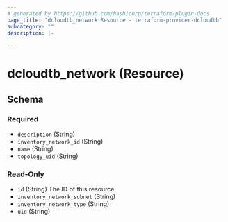```yaml
---
# generated by https://github.com/hashicorp/terraform-plugin-docs
page_title: "dcloudtb_network Resource - terraform-provider-dcloudtb"
subcategory: ""
description: |-
  
---
```


# dcloudtb_network (Resource)





<!-- schema generated by tfplugindocs -->
## Schema

### Required

- `description` (String)
- `inventory_network_id` (String)
- `name` (String)
- `topology_uid` (String)

### Read-Only

- `id` (String) The ID of this resource.
- `inventory_network_subnet` (String)
- `inventory_network_type` (String)
- `uid` (String)


